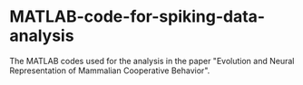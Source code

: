 # MATLAB-code-for-spiking-data-analysis
The MATLAB codes used for the analysis in the paper "Evolution and Neural Representation of Mammalian Cooperative Behavior".

